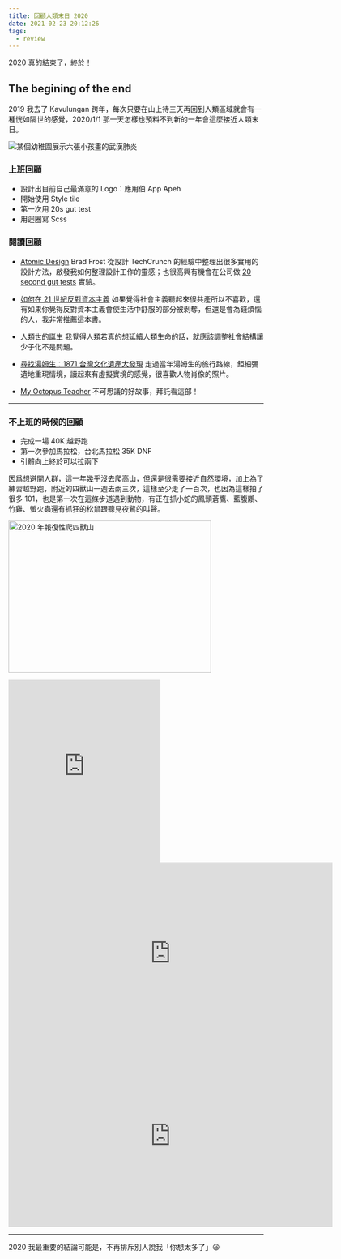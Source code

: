 ```yaml
---
title: 回顧人類末日 2020
date: 2021-02-23 20:12:26
tags:
  - review
---
```


2020 真的結束了，終於！

<!--more-->

## The begining of the end

2019 我去了 Kavulungan 跨年，每次只要在山上待三天再回到人類區域就會有一種恍如隔世的感覺，2020/1/1 那一天怎樣也預料不到新的一年會這麼接近人類末日。

<img src="wuhan-virus-drawing.jpeg" alt="某個幼稚園展示六張小孩畫的武漢肺炎">

### 上班回顧

- 設計出目前自己最滿意的 Logo：應用伯 App Apeh
- 開始使用 Style tile
- 第一次用 20s gut test
- 用迴圈寫 Scss

### 閱讀回顧

- [Atomic Design](https://bradfrost.com/blog/post/atomic-web-design/)
  Brad Frost 從設計 TechCrunch 的經驗中整理出很多實用的設計方法，啟發我如何整理設計工作的靈感；也很高興有機會在公司做 [20 second gut tests](https://clearleft.com/posts/20-second-gut-tests) 實驗。

- [如何在 21 世紀反對資本主義](https://book.tpml.edu.tw/webpac/bookDetail.do?id=834042)
  如果覺得社會主義聽起來很共產所以不喜歡，還有如果你覺得反對資本主義會使生活中舒服的部分被剝奪，但還是會為錢煩惱的人，我非常推薦這本書。

- [人類世的誕生](https://book.tpml.edu.tw/webpac/bookDetail.do?id=817370&resid=188940783&nowid=8&Lflag=1)
  我覺得人類若真的想延續人類生命的話，就應該調整社會結構讓少子化不是問題。

- [尋找湯姆生：1871 台灣文化遺產大發現](https://www.ncl.edu.tw/publication2_112_1855.html)
  走過當年湯姆生的旅行路線，鉅細彌遺地重現情境，讀起來有虛擬實境的感覺，很喜歡人物肖像的照片。

- [My Octopus Teacher](https://www.imdb.com/title/tt12888462/)
  不可思議的好故事，拜託看這部！

---

### 不上班的時候的回顧

- 完成一場 40K 越野跑
- 第一次參加馬拉松，台北馬拉松 35K DNF
- 引體向上終於可以拉兩下

因爲想避開人群，這一年幾乎沒去爬高山，但還是很需要接近自然環境，加上為了練習越野跑，附近的四獸山一週去兩三次，這樣至少走了一百次，也因為這樣拍了很多 101，也是第一次在這條步道遇到動物，有正在抓小蛇的鳳頭蒼鷹、藍腹鷴、竹雞、螢火蟲還有抓狂的松鼠跟聽見夜鷺的叫聲。

<a data-flickr-embed="true" href="https://www.flickr.com/photos/moosdesktop/albums/72157718553276161" title="2020 年報復性爬四獸山"><img src="https://live.staticflickr.com/65535/51012345161_bea8fe99a9_n.jpg" width="400" height="300" alt="2020 年報復性爬四獸山"></a><script async src="//embedr.flickr.com/assets/client-code.js" charset="utf-8"></script>

<iframe src="https://player.vimeo.com/video/523158484" height="360" frameborder="0" allow="autoplay; fullscreen; picture-in-picture" allowfullscreen></iframe>

<iframe src="https://player.vimeo.com/video/523158290" width="640" height="360" frameborder="0" allow="autoplay; fullscreen; picture-in-picture" allowfullscreen></iframe>

<iframe src="https://player.vimeo.com/video/522351731" width="640" height="360" frameborder="0" allow="autoplay; fullscreen; picture-in-picture" allowfullscreen></iframe>

---

2020 我最重要的結論可能是，不再排斥別人說我「你想太多了」😆
